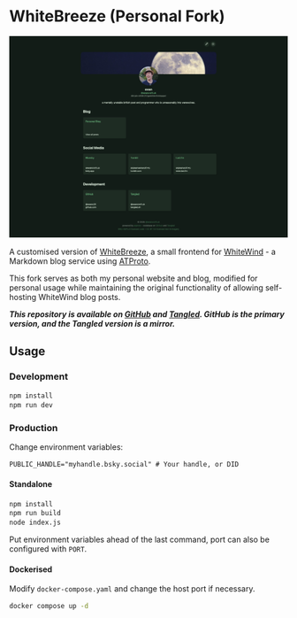 # WhiteBreeze (Personal Fork)

![A screenshot of the website](./static/Screenshot.png)

A customised version of [WhiteBreeze](https://github.com/whitewind/whitebreeze), a small frontend for [WhiteWind](https://whtwnd.com/) - a Markdown blog service using [ATProto](https://atproto.com/).

This fork serves as both my personal website and blog, modified for personal usage while maintaining the original functionality of allowing self-hosting WhiteWind blog posts.

***This repository is available on [GitHub](https://github.com/ewanc26/website) and [Tangled](https://tangled.sh/did:plc:ofrbh253gwicbkc5nktqepol/website). GitHub is the primary version, and the Tangled version is a mirror.***

## Usage

### Development

```sh
npm install
npm run dev
```

### Production

Change environment variables:

```env
PUBLIC_HANDLE="myhandle.bsky.social" # Your handle, or DID
```

#### Standalone

```sh
npm install
npm run build
node index.js
```

Put environment variables ahead of the last command, port can also be configured with `PORT`.

#### Dockerised

Modify `docker-compose.yaml` and change the host port if necessary.

```sh
docker compose up -d
```
